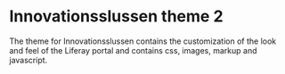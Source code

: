 
<td id="wikicontent" class="psdescription">
  <h1>
    <a name="Innovationsslussen_theme_2">
    </a>
    Innovationsslussen theme 2
    <a href="#Innovationsslussen_theme_2" class="section_anchor">
    </a>
  </h1>
  <p>
    The theme for Innovationsslussen contains the customization of the look and feel of the Liferay portal and contains css, images, markup and javascript. 
  </p>
</td>
